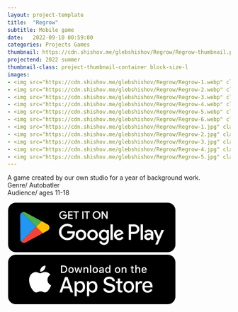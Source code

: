 ```yaml
---
layout: project-template
title:  "Regrow"
subtitle: Mobile game
date:   2022-09-10 00:59:00
categories: Projects Games
thumbnail: https://cdn.shishov.me/glebshishov/Regrow/Regrow-thumbnail.png
projectend: 2022 summer
thumbnail-class: project-thumbnail-container block-size-l
images:
- <img src="https://cdn.shishov.me/glebshishov/Regrow/Regrow-1.webp" class="project-img-parameters img-size-full" alt="regrow-1">
- <img src="https://cdn.shishov.me/glebshishov/Regrow/Regrow-2.webp" class="project-img-parameters img-size-full" alt="regrow-2">
- <img src="https://cdn.shishov.me/glebshishov/Regrow/Regrow-3.webp" class="project-img-parameters img-size-full" alt="regrow-3">
- <img src="https://cdn.shishov.me/glebshishov/Regrow/Regrow-4.webp" class="project-img-parameters img-size-full" alt="regrow-4">
- <img src="https://cdn.shishov.me/glebshishov/Regrow/Regrow-5.webp" class="project-img-parameters img-size-full" alt="regrow-5">
- <img src="https://cdn.shishov.me/glebshishov/Regrow/Regrow-6.webp" class="project-img-parameters img-size-full" alt="regrow-6">
- <img src="https://cdn.shishov.me/glebshishov/Regrow/Regrow-1.jpg" class="project-img-parameters img-size-half" alt="regrow-1">
- <img src="https://cdn.shishov.me/glebshishov/Regrow/Regrow-2.jpg" class="project-img-parameters img-size-half" alt="regrow-2">
- <img src="https://cdn.shishov.me/glebshishov/Regrow/Regrow-3.jpg" class="project-img-parameters img-size-tri" alt="regrow-3">
- <img src="https://cdn.shishov.me/glebshishov/Regrow/Regrow-4.jpg" class="project-img-parameters img-size-tri" alt="regrow-4">
- <img src="https://cdn.shishov.me/glebshishov/Regrow/Regrow-5.jpg" class="project-img-parameters img-size-tri" alt="regrow-5">
---
```


A game created by our own studio for a year of background work.<br>
Genre/ Autobatler <br>
Audience/ ages 11-18<br>

<a href="#" target="_blank">
    <img src="/img/icon/googleplay-button.svg">
</a>
<a href="#" target="_blank">
    <img src="/img/icon/appstore-button.svg">
</a>

[//]: # (        {% for image_url in page.images %})
[//]: # ([//]: # &#40;&#41;<!--        {% endfor %}-->)